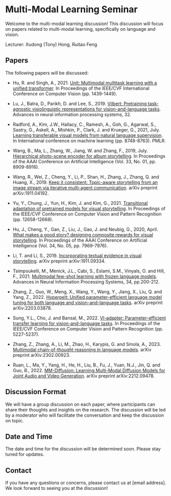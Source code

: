 # Multi-Modal Learning Seminar

Welcome to the multi-modal learning discussion! This discussion will focus on papers related to multi-modal learning, specifically on language and vision.

Lecturer:  Xudong (Tony) Hong, Ruitao Feng


## Papers

The following papers will be discussed:

- Hu, R. and Singh, A., 2021. [Unit: Multimodal multitask learning with a unified transformer](https://openaccess.thecvf.com/content/ICCV2021/html/Hu_UniT_Multimodal_Multitask_Learning_With_a_Unified_Transformer_ICCV_2021_paper.html?ref=https://githubhelp.com). In Proceedings of the IEEE/CVF International Conference on Computer Vision (pp. 1439-1449).
- Lu, J., Batra, D., Parikh, D. and Lee, S., 2019. [Vilbert: Pretraining task-agnostic visiolinguistic representations for vision-and-language tasks](https://proceedings.neurips.cc/paper/2019/hash/c74d97b01eae257e44aa9d5bade97baf-Abstract.html). Advances in neural information processing systems, 32.
- Radford, A., Kim, J.W., Hallacy, C., Ramesh, A., Goh, G., Agarwal, S., Sastry, G., Askell, A., Mishkin, P., Clark, J. and Krueger, G., 2021, July. [Learning transferable visual models from natural language supervision](http://proceedings.mlr.press/v139/radford21a). In International conference on machine learning (pp. 8748-8763). PMLR.

- Wang, B., Ma, L., Zhang, W., Jiang, W. and Zhang, F., 2019, July. [Hierarchical photo-scene encoder for album storytelling](https://ojs.aaai.org/index.php/AAAI/article/view/4918). In Proceedings of the AAAI Conference on Artificial Intelligence (Vol. 33, No. 01, pp. 8909-8916).
- Wang, R., Wei, Z., Cheng, Y., Li, P., Shan, H., Zhang, J., Zhang, Q. and Huang, X., 2019. [Keep it consistent: Topic-aware storytelling from an image stream via iterative multi-agent communication](https://arxiv.org/abs/1911.04192). arXiv preprint arXiv:1911.04192.
- Yu, Y., Chung, J., Yun, H., Kim, J. and Kim, G., 2021. [Transitional adaptation of pretrained models for visual storytelling](https://openaccess.thecvf.com/content/CVPR2021/html/Yu_Transitional_Adaptation_of_Pretrained_Models_for_Visual_Storytelling_CVPR_2021_paper.html). In Proceedings of the IEEE/CVF Conference on Computer Vision and Pattern Recognition (pp. 12658-12668).
- Hu, J., Cheng, Y., Gan, Z., Liu, J., Gao, J. and Neubig, G., 2020, April. [What makes a good story? designing composite rewards for visual storytelling](https://ojs.aaai.org/index.php/AAAI/article/view/6305). In Proceedings of the AAAI Conference on Artificial Intelligence (Vol. 34, No. 05, pp. 7969-7976).
- Li, T. and Li, S., 2019. [Incorporating textual evidence in visual storytelling](https://arxiv.org/abs/1911.09334). arXiv preprint arXiv:1911.09334.

- Tsimpoukelli, M., Menick, J.L., Cabi, S., Eslami, S.M., Vinyals, O. and Hill, F., 2021. [Multimodal few-shot learning with frozen language models](https://proceedings.neurips.cc/paper/2021/hash/01b7575c38dac42f3cfb7d500438b875-Abstract.html). Advances in Neural Information Processing Systems, 34, pp.200-212.
- Zhang, Z., Guo, W., Meng, X., Wang, Y., Wang, Y., Jiang, X., Liu, Q. and Yang, Z., 2022. [Hyperpelt: Unified parameter-efficient language model tuning for both language and vision-and-language tasks](https://arxiv.org/abs/2203.03878). arXiv preprint arXiv:2203.03878.
- Sung, Y.L., Cho, J. and Bansal, M., 2022. [Vl-adapter: Parameter-efficient transfer learning for vision-and-language tasks](https://openaccess.thecvf.com/content/CVPR2022/html/Sung_VL-Adapter_Parameter-Efficient_Transfer_Learning_for_Vision-and-Language_Tasks_CVPR_2022_paper.html). In Proceedings of the IEEE/CVF Conference on Computer Vision and Pattern Recognition (pp. 5227-5237).

- Zhang, Z., Zhang, A., Li, M., Zhao, H., Karypis, G. and Smola, A., 2023. [Multimodal chain-of-thought reasoning in language models](https://arxiv.org/abs/2302.00923). arXiv preprint arXiv:2302.00923.

- Ruan, L., Ma, Y., Yang, H., He, H., Liu, B., Fu, J., Yuan, N.J., Jin, Q. and Guo, B., 2022. [MM-Diffusion: Learning Multi-Modal Diffusion Models for Joint Audio and Video Generation](https://arxiv.org/abs/2212.09478). arXiv preprint arXiv:2212.09478.


## Discussion Format

We will have a group discussion on each paper, where participants can share their thoughts and insights on the research. The discussion will be led by a moderator who will facilitate the conversation and keep the discussion on topic.


## Date and Time

The date and time for the discussion will be determined soon. Please stay tuned for updates.


## Contact

If you have any questions or concerns, please contact us at [email address]. We look forward to seeing you at the discussion!

